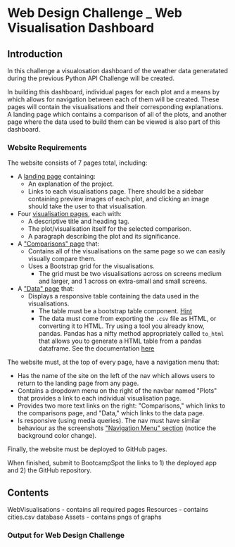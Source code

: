 # Web Design Challenge _ Web Visualisation Dashboard

## Introduction
In this challenge a visualosation dashboard of the weather data generatated during the previous Python API Challenge will be created.

In building this dashboard, individual pages for each plot and a means by which allows for navigation between each of them will be created. These pages will contain the visualisations and their corresponding explanations. A landing page which contains a comparison of all of the plots, and another page where the data used to build them can be viewed is also part of this dashboard.

### Website Requirements

The website consists of 7 pages total, including:

* A [landing page](#landing-page) containing:
  * An explanation of the project.
  * Links to each visualisations page. There should be a sidebar containing preview images of each plot, and clicking an image should take the user to that visualisation.
* Four [visualisation pages](#visualisation-pages), each with:
  * A descriptive title and heading tag.
  * The plot/visualisation itself for the selected comparison.
  * A paragraph describing the plot and its significance.
* A ["Comparisons" page](#comparisons-page) that:
  * Contains all of the visualisations on the same page so we can easily visually compare them.
  * Uses a Bootstrap grid for the visualisations.
    * The grid must be two visualisations across on screens medium and larger, and 1 across on extra-small and small screens.
* A ["Data" page](#data-page) that:
  * Displays a responsive table containing the data used in the visualisations.
    * The table must be a bootstrap table component. [Hint](https://getbootstrap.com/docs/4.3/content/tables/#responsive-tables)
    * The data must come from exporting the `.csv` file as HTML, or converting it to HTML. Try using a tool you already know, pandas. Pandas has a nifty method appropriately called `to_html` that allows you to generate a HTML table from a pandas dataframe. See the documentation [here](https://pandas.pydata.org/pandas-docs/version/0.17.0/generated/pandas.DataFrame.to_html.html)

The website must, at the top of every page, have a navigation menu that:

* Has the name of the site on the left of the nav which allows users to return to the landing page from any page.
* Contains a dropdown menu on the right of the navbar named "Plots" that provides a link to each individual visualisation page.
* Provides two more text links on the right: "Comparisons," which links to the comparisons page, and "Data," which links to the data page.
* Is responsive (using media queries). The nav must have similar behaviour as the screenshots ["Navigation Menu" section](#navigation-menu) (notice the background color change).

Finally, the website must be deployed to GitHub pages.

When finished, submit to BootcampSpot the links to 1) the deployed app and 2) the GitHub repository.

## Contents

WebVisualisations - contains all required pages
Resources - contains cities.csv database
Assets - contains  pngs of graphs

### Output for Web Design Challenge


